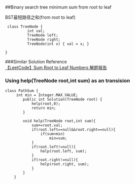 ##Binary search tree minimum sum from root to leaf  
                        
BST最短路径之和(from root to leaf)
       
```
 class TreeNode {
	      int val;
	      TreeNode left;
	      TreeNode right;
	      TreeNode(int x) { val = x; }
	  
}
```         
     
###Similar Solution Reference       
[【LeetCode】Sum Root to Leaf Numbers 解题报告](http://blog.csdn.net/ljiabin/article/details/39478999)           
             
### Using help(TreeNode root,int sum)  as an transision 
    
```
class PathSum {
	 int min = Integer.MAX_VALUE;
	    public int Solution(TreeNode root) {
	    	help(root,0);
	    	return min;
	    }
	    
	    void help(TreeNode root,int sum){
	    	sum+=root.val;
	    	if(root.left==null&&root.right==null){
	    		if(sum<min)
	    			min=sum;
	    	}
	    	if(root.left!=null){
	    		help(root.left, sum);
	    	}
	    	if(root.right!=null){
	    		help(root.right, sum);
	    	}
	    }
	}
```               
       
